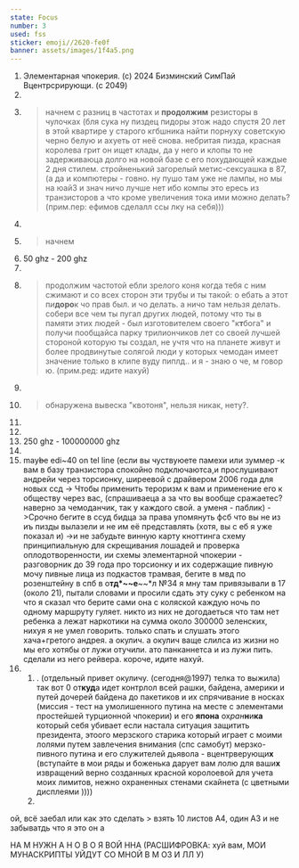 ```yaml
---
state: Focus
number: 3
used: fss
sticker: emoji//2620-fe0f
banner: assets/images/1f4a5.png
---
```

1. Элементарная чпокерия. (с) 2024 Бизминский СимПай Вцентрсрирующи. (c 2049)
2. 
3. > начнем с разниц в частотах и **продолжим** резисторы в чулочках (бля сука ну пиздец пидоры этож надо спустя 20 лет в этой квартире у старого кгбшника найти порнуху советскую черно белую и ахуеть от неё снова. небритая пизда,  красная королева грит он ищет клады, да у него и клопы то не задерживаюца долго на новой базе с его похудающей каждые 2 дня стилем. стройненький загорелый метис-сексуашка в 87, (а да и компютеры - говно. ну пушо там уже не лампы, но мы на юай3 и знач ничо лучше нет ибо компы это ересь из транзисторов а что кроме увеличения тока ими можно делать? (прим.пер: ефимов сделалл ссы лку на себя)))
4. 
5. > начнем
6. 50 ghz - 200 ghz
7. 
8. > продолжим частотой ебли зрелого коня когда тебя с ним сжимают и со всех сторон эти трубы и ты такой: о ебать а этот п*и***доро**к чо прав был. и чо делать. а ничо там нельзя делать. собери все чем ты пугал других людей, потому что ты в памяти этих людей - был изготовителем своего "к**т**бога" и получи пообщайса парку трилиончиков лет со своей лучшей стороной которую ты создал, не учтя что на планете живут и более продвинутые солягой люди у которых чемодан имеет значение только в клипе вуду пиплд.. и я - знаю о че, м говор ю. (прим.ред: идите нахуй)
9. 
10. > обнаружена вывеска "квотоня", нельзя никак, нету?.
11.
12. 
13. 250 ghz - 100000000 ghz
14. 
15. may~~b~~e edi~40 on tel line (если вы чуствуюете памехи или зуммер -к вам в базу транзистора спокойно подключаютса,и прослушивают андрейи через торсионку, ширеевой с драйвером 2006 года для новых ссд -> Чтобы применить тероризм к вам и применение его к обществу через вас, (спрашиваеца а за что вы вообще сражаетес? наверно за чемоданчик, так у каждого свой. а уменя - паблик) ->Срочно бегите в cсуд бидца за права упомянуть фсб что вы не из иъ пизды вылазели и не им её представлять (хотя, вы с еб я уже показал и) ->и не забудьте винную карту кноттинга схему принципиальную для скрещивания лошадей и проверка оплодотворенности, ии схемы элементарной чпокерии - разговорник до 39 года про торсионку и их содержащие пивную мочу пивные лица из подкастов трамвая, бегите в мвд по розенштейну в спб в о**тд*~~е**~~*л №34 я мну там привязывали в 17 (около 21), пытали словами и просили сдать эту суку с ребенком на что я сказал что берите сами она с коляской каждую ночь по одному маршруту гуляет. никто из них не догодаеться что там нет ребенка а лежат наркотики на сумма около 300000 зеленских, нихуя я не умел говорить. только спать и слушать этого хача+гретого андрея. а окулич. а окулич ваще слилса из жизни но мы его хотябы от лужи отучили. ато панканнетса и из лужи пить. сделали из него рейвера. короче, идите нахуй.
16. 
	1. . (отдельный привет окуличу. (сегодня@1997) телка то выжила) так вот 0 от**куд**а идет контрлол всей рашки, байдена, америки и путей дочерей байдена до пакетиков и их спрячивание в носках (миссия - тест на умолишенного путина на месте с элементами простейшей турционной чпокерии) и его **япона**  ох*ран***н**и**ка** который себя убивает если настала ситуация защитить президента, этоого мерзского старика который играет  с моими лолями путем завлечения внимания (спс самобут) мерзко-пивного путина и его служителей дьявола - вцентрверующи**х** (вступайте в мои ряды и боженька дарует вам лолю для ваши**х** извращений верно созданных красной королоевой для учета моих лимитов, нежно охраненных стенами скайнета (с цветными дисплеями ))))
	2. 
ой, всё заебал или как это сделать > взять 10 листов А4, один А3 и не забыватдь что я это он а

НА М НУЖН А Н О В О Я ВОЙ ННА (РАСШИФРОВКА: хуй вам, МОИ МУНАСКРИПТЫ УЙДУТ СО МНОЙ В М ОЗ И ЛЛ У)